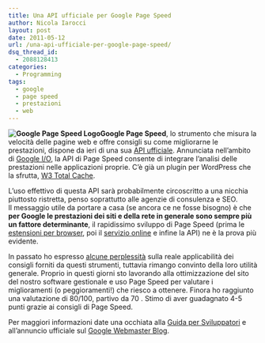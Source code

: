 ```yaml
---
title: Una API ufficiale per Google Page Speed
author: Nicola Iarocci
layout: post
date: 2011-05-12
url: /una-api-ufficiale-per-google-page-speed/
dsq_thread_id:
  - 2088128413
categories:
  - Programming
tags:
  - google
  - page speed
  - prestazioni
  - web
---
```

**<img class="alignright size-full wp-image-2482" title="Google Page Speed Logo" src="images/pagespeed.png?fit=128%2C128" alt="Google Page Speed Logo" srcset="http://i1.wp.com/nicolaiarocci.com/wp-content/uploads/pagespeed.png?w=128 128w, http://i1.wp.com/nicolaiarocci.com/wp-content/uploads/pagespeed.png?resize=90%2C90 90w" sizes="(max-width: 128px) 100vw, 128px" data-recalc-dims="1" />Google Page Speed**, lo strumento che misura la velocità delle pagine web e offre consigli su come migliorarne le prestazioni, dispone da ieri di una sua <a title="Google Page Speed API" href="https://code.google.com/intl/it-IT/apis/pagespeedonline/index.html" target="_blank">API ufficiale</a>. Annunciata nell&#8217;ambito di <a title="Google I/O" href="La API offre a chiunque la possibilità di integrare l'analisi delle prestazioni nelle proprie applicazioni" target="_blank">Google I/O</a>, la API di Page Speed consente di integrare l&#8217;analisi delle prestazioni nelle applicazioni proprie. C&#8217;è già un plugin per WordPress che la sfrutta, <a title="W3 Total Cache" href="http://wordpress.org/extend/plugins/w3-total-cache/" target="_blank">W3 Total Cache</a>.

L&#8217;uso effettivo di questa API sarà probabilmente circoscritto a una nicchia piuttosto ristretta, penso soprattutto alle agenzie di consulenza e SEO. Il messaggio utile da portare a casa (se ancora ce ne fosse bisogno) è che **per Google le prestazioni dei siti e della rete in generale sono sempre più un fattore determinante**, il rapidissimo sviluppo di Page Speed (prima le <a title="Google Page Speed su Chrome" href="http://nicolaiarocci.com/google-page-speed-ora-gira-anche-su-chrome/" target="_blank">estensioni per browser</a>, poi il <a title="Google Page Speed Online" href="http://nicolaiarocci.com/google-speed-ora-e-anche-online/" target="_blank">servizio online</a> e infine la API) ne è la prova più evidente. <!--more-->

In passato ho espresso <a title="Google Page Speed Online" href="http://nicolaiarocci.com/google-speed-ora-e-anche-online/" target="_blank">alcune perplessità</a> sulla reale applicabilità dei consigli forniti da questi strumenti, tuttavia rimango convinto della loro utilità generale. Proprio in questi giorni sto lavorando alla ottimizzazione del sito del nostro software gestionale e uso Page Speed per valutare i miglioramenti (o peggioramenti!) che riesco a ottenere. Finora ho raggiunto una valutazione di 80/100, partivo da 70 . Stimo di aver guadagnato 4-5 punti grazie ai consigli di Page Speed.

Per maggiori informazioni date una occhiata alla <a title="Getting Started - Google Page Speed API" href="https://code.google.com/intl/it-IT/apis/pagespeedonline/v1/getting_started.html" target="_blank">Guida per Sviluppatori</a> e all&#8217;annuncio ufficiale sul <a title="Google Webmaster Blog" href="http://googlewebmastercentral.blogspot.com/2011/05/page-speed-online-has-shiny-new-api.html" target="_blank">Google Webmaster Blog</a>.
